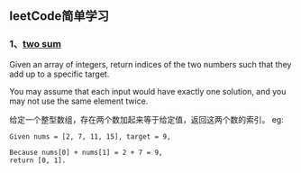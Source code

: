 ## leetCode简单学习
### 1、[two sum](https://github.com/CarberryChai/My-LeetCode/blob/master/src/twosum.js)
Given an array of integers, return indices of the two numbers such that they add up to a specific target.

You may assume that each input would have exactly one solution, and you may not use the same element twice.

给定一个整型数组，存在两个数加起来等于给定值，返回这两个数的索引。
eg:
```
Given nums = [2, 7, 11, 15], target = 9,

Because nums[0] + nums[1] = 2 + 7 = 9,
return [0, 1].
```
